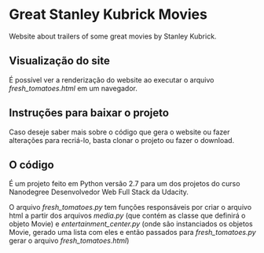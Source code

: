 # **Great Stanley Kubrick Movies**
Website about trailers of some great movies by Stanley Kubrick.

## Visualização do site
É possível ver a renderização do website ao executar o arquivo *fresh_tomatoes.html* em um navegador.

## Instruções para baixar o projeto
Caso deseje saber mais sobre o código que gera o website ou fazer alterações para recriá-lo, basta clonar o projeto ou fazer o download.

## O código
É um projeto feito em Python versão 2.7 para um dos projetos do curso Nanodegree Desenvolvedor Web Full Stack da Udacity.

O arquivo *fresh_tomatoes.py* tem funções responsáveis por criar o arquivo html a partir dos arquivos *media.py* (que contém as classe que definirá o objeto Movie) e *entertainment_center.py* (onde são instanciados os objetos Movie, gerado uma lista com eles e então passados para *fresh_tomatoes.py* gerar o arquivo *fresh_tomatoes.html*)
